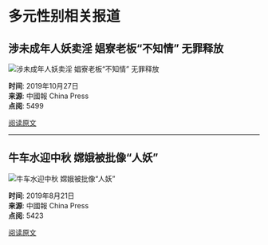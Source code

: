 # 多元性别相关报道

## 涉未成年人妖卖淫 娼寮老板“不知情” 无罪释放
![涉未成年人妖卖淫 娼寮老板“不知情” 无罪释放](https://johor.chinapress.com.my/wp-content/uploads/2019/10/251019_brothel2_Medium333-304x205.jpg)

**时间**: 2019年10月27日  
**来源**: 中國報 China Press  
**点阅**: 5499

[阅读原文](https://johor.chinapress.com.my/20191027/%e6%b6%89%e6%9c%aa%e6%88%90%e5%b9%b4%e4%ba%ba%e5%a6%96%e5%8d%96%e6%b7%ab-%e5%a8%bc%e5%af%ae%e8%80%81%e6%9d%bf%e4%b8%8d%e7%9f%a5%e6%83%85-%e6%97%a0%e7%bd%aa%e9%87%8a%e6%94%be/)

---

## 牛车水迎中秋 嫦娥被批像“人妖”
![牛车水迎中秋 嫦娥被批像“人妖”](https://johor.chinapress.com.my/wp-content/uploads/2019/08/bb-94-304x205.jpg)

**时间**: 2019年8月21日  
**来源**: 中國報 China Press  
**点阅**: 5423

[阅读原文](https://johor.chinapress.com.my/20190821/%e7%89%9b%e8%bd%a6%e6%b0%b4%e8%bf%8e%e4%b8%ad%e7%a7%8b-%e5%ab%a6%e5%a8%a5%e8%a2%ab%e6%89%b9%e5%83%8f%e4%ba%ba%e5%a6%96/)